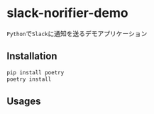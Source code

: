 # slack-norifier-demo

`Python`で`Slack`に通知を送るデモアプリケーション

## Installation

```bash
pip install poetry
poetry install
```

## Usages
